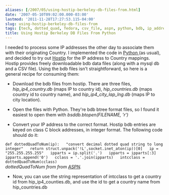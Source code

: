 ```yaml
---
aliases: [/2007/05/using-hostip-berkeley-db-files-from.html]
date: '2007-05-10T09:02:00.000-03:00'
lastmod: '2011-11-28T17:27:53.115-04:00'
slug: using-hostip-berkeley-db-files-from
tags: [tech, dotted_quad, fedora, csv_file, aspn, python, bdb, ip_address]
title: Using Hostip Berkeley DB Files From Python
---
```


I needed to process some IP addresses the other day to associate them with
their originating Country. I implemented the code in [Python
](http://www.python.org)(as usual), and decided to try out
[Hostip](http://www.hostip.info) for the IP address to Country mappings.
Hostip provides freely downloadable bdb data files (along with a mysql db and
a CSV file). Using the bdb files isn't straightforward, so here is a general
recipe for consuming them:  

  

  * Download the bdb files from hostip. There are three files, _hip_ip4_country.db_ (maps IP to country id), _hip_countries.db_ (maps country id to country name), and _hip_ip4_city_lap_lng.db_ (maps IP to city location).
  

  * Open the files with Python. They're bdb btree format files, so I found it easiest to open them with _bsddb.btopen(FILENAME, 'r')_
  

  * Convert your IP address to the correct format. Hostip bdb entries are keyed on class C block addresses, in integer format. The following code should do it:  
  
`def dottedQuadToNum(ip):  
"convert decimal dotted quad string to long integer"  
return struct.unpack('!L',socket.inet_aton(ip))[0]  
ip = "255.255.255.255"  
ipparts = ip.split('.')  
ipparts = ipparts[:3]  
ipparts.append('0')  
cclass = '.'.join(ipparts)  
intcclass = dottedQuadToNum(cclass)`  
_dottedQuadToNum from from
[ASPN](http://aspn.activestate.com/ASPN/Cookbook/Python/Recipe/66517)._

  

  * Now, you can use the string representation of intcclass to get a country id from hip_ip4_counties.db, and use the id to get a country name from hip_countries.db
  

